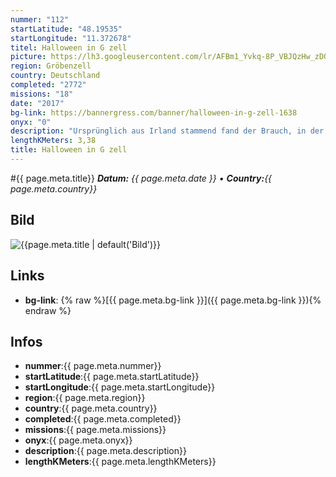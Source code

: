 ```yaml
---
nummer: "112"
startLatitude: "48.19535"
startLongitude: "11.372678"
titel: Halloween in G zell
picture: https://lh3.googleusercontent.com/lr/AFBm1_Yvkq-8P_VBJQzHw_zDQNA3EEOHQGPBiGsmvw0Brc86NbpFOFjKFNcTcS51ZdQafIgMpFFInvd6QIaT1NHh5aBEf0zg4pfuFvzgCOA4MBZbFij9d6tKAskjqdYDwjdVroZokKGPB-tOk4WtLLqZbz5XCqWNtpc7QV-mF3lGHs95gIezWtF_vCtqJgwvvOaxx8aLXVkukqcPki0jvW4dFYGj7H2QgfkdR8Rf71LFBaAYV7QnBpo_jFtA3qPMGnYYCAc5Q9yf0tW5uH63uINW6VpE6PTMvF-KZ5Okkv5H-gYTjcn4-KaXIhOCuM0xVRu6WSknu2a8k25312fQFDOEbnT8gyf-zDfurv2OMM-H34aXwyMtjDmYjIYyQoFIWdQEBRye_j0tLnA9hQFDaEGjTiiTOXnY9JOZ7r1lYbaKi0sIZUoYPNQVMPZ2uVCATpteI2EWdkJ8woRjUHEfkaMq-FsAxHlWm_2ANnM2hyJ4P9qNs__a6IPqf_qXPCtzAafnxMNcfGbk0sl-YNKFiY---SguSRXDqfuu69sStEUpkPvNwO8P6A9flstyJPPC1UgGhwMqR0xoomT7wAa40g1SLjIJlmL4sceabSHRqVLIZQ7hI3sL56syqmGoq1vgvetGQ4WBvpaF80nCRc1X8fF95EJ2G6PQO8TbO9se3Gu3l9bPfDHjT776M6XSVh9mEuOdKwVai41OOV-ivzXJAFEJQ8WVJxENrdzn16HNPsVfqoHYQOGoL441IPlrb0G3Yg8QyvInAWrxbVSCziTn8BLzlYOnoL2VfmWcnhkk3Otrum1aDSlc9m5RFCte4aFVxfL1UGBu93pVW4QedNhmrjTopUKMpk3wYtAnEjCH
region: Gröbenzell
country: Deutschland
completed: "2772"
missions: "18"
date: "2017"
bg-link: https://bannergress.com/banner/halloween-in-g-zell-1638
onyx: "0"
description: "Ursprünglich aus Irland stammend fand der Brauch, in der Nacht vor Allerheiligen beleuchtete Kürbisse (als \"Jack O’Lantern\" bekannt) aufzustellen, in den 90ern seinen Weg über die USA auch zu uns."
lengthKMeters: 3,38
title: Halloween in G zell
---
```


#{{ page.meta.title}}
_**Datum:** {{ page.meta.date }} • **Country:**{{ page.meta.country}}_

## Bild
![{{page.meta.title | default('Bild')}}]({{page.meta.picture}})

## Links
- **bg-link**: {% raw %}[{{ page.meta.bg-link }}]({{ page.meta.bg-link }}){% endraw %}

## Infos
- **nummer**:{{ page.meta.nummer}}
- **startLatitude**:{{ page.meta.startLatitude}}
- **startLongitude**:{{ page.meta.startLongitude}}
- **region**:{{ page.meta.region}}
- **country**:{{ page.meta.country}}
- **completed**:{{ page.meta.completed}}
- **missions**:{{ page.meta.missions}}
- **onyx**:{{ page.meta.onyx}}
- **description**:{{ page.meta.description}}
- **lengthKMeters**:{{ page.meta.lengthKMeters}}

